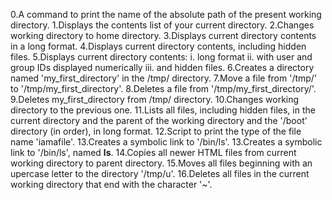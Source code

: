 0.A command to print the name of the absolute path of the present working directory.
1.Displays the contents list of your current directory.
2.Changes working directory to home directory.
3.Displays current directory contents in a long format.
4.Displays current directory contents, including hidden files.
5.Displays current directory contents:
  i. long format
  ii. with user and group IDs displayed numerically
  iii. and hidden files.
6.Creates a directory named 'my_first_directory' in the /tmp/ directory.
7.Move a file from '/tmp/' to '/tmp/my_first_directory'.
8.Deletes a file from '/tmp/my_first_directory/'.
9.Deletes my_first_directory from /tmp/ directory.
10.Changes working directory to the previous one.
11.Lists all files, including hidden files, in the current directory and the parent
   of the working directory and the '/boot' directory (in order), in long format.
12.Script to print the type of the file name 'iamafile'.
13.Creates a symbolic link to '/bin/ls'.
13.Creates a symbolic link to '/bin/ls', named __ls__.
14.Copies all newer HTML files from current working directory to parent directory.
15.Moves all files beginning with an upercase letter to the directory '/tmp/u'.
16.Deletes all files in the current working directory that end with the character '~'.
